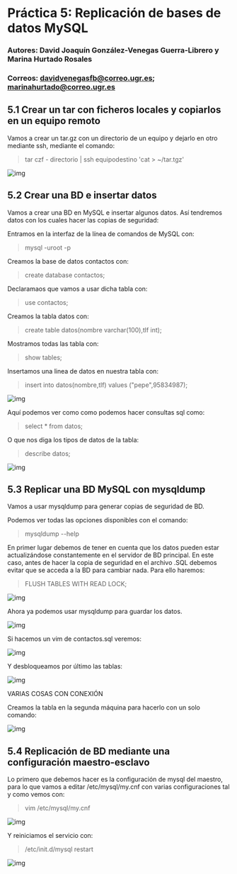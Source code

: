 # Práctica 5: Replicación de bases de datos MySQL
### Autores: David Joaquín González-Venegas Guerra-Librero y Marina Hurtado Rosales
### Correos: davidvenegasfb@correo.ugr.es; marinahurtado@correo.ugr.es

## 5.1 Crear un tar con ficheros locales y copiarlos en un equipo remoto

Vamos a crear un tar.gz con un directorio de un equipo y dejarlo en otro mediante ssh, mediante el comando:
>tar czf - directorio | ssh equipodestino 'cat > ~/tar.tgz'

![img](https://github.com/davidvenegasfb/SWAP/blob/master/practica5/0.0.png)

## 5.2 Crear una BD e insertar datos

Vamos a crear una BD en MySQL e insertar algunos datos. Así tendremos datos con los cuales hacer las copias de seguridad:

Entramos en la interfaz de la línea de comandos de MySQL con:
>mysql -uroot -p

Creamos la base de datos contactos con:
>create database contactos;

Declaramaos que vamos a usar dicha tabla con:
>use contactos;

Creamos la tabla datos con:
>create table datos(nombre varchar(100),tlf int);

Mostramos todas las tabla con:
>show tables;

Insertamos una linea de datos en nuestra tabla con:
>insert into datos(nombre,tlf) values ("pepe",95834987);

![img](https://github.com/davidvenegasfb/SWAP/blob/master/practica5/0.png)

Aquí podemos ver como como podemos hacer consultas sql como:
>select * from datos;

O que nos diga los tipos de datos de la tabla:
>describe datos;

![img](https://github.com/davidvenegasfb/SWAP/blob/master/practica5/1.png)


## 5.3 Replicar una BD MySQL con mysqldump

Vamos a usar mysqldump para generar copias de seguridad de BD.

Podemos ver todas las opciones disponibles con el comando:
>mysqldump --help

En primer lugar debemos de tener en cuenta que los datos pueden estar actualizándose constantemente en el servidor de BD principal. En este caso, antes de hacer la copia de seguridad en el archivo .SQL debemos evitar que se acceda a la BD para cambiar nada. Para ello haremos:

>FLUSH TABLES WITH READ LOCK;

![img](https://github.com/davidvenegasfb/SWAP/blob/master/practica5/2.png)

Ahora ya podemos usar mysqldump para guardar los datos.

![img](https://github.com/davidvenegasfb/SWAP/blob/master/practica5/3.png)

Si hacemos un vim de contactos.sql veremos:

![img](https://github.com/davidvenegasfb/SWAP/blob/master/practica5/4.png)

Y desbloqueamos por último las tablas:

![img](https://github.com/davidvenegasfb/SWAP/blob/master/practica5/5.png)

VARIAS COSAS CON CONEXIÓN

Creamos la tabla en la segunda máquina para hacerlo con un solo comando:

![img](https://github.com/davidvenegasfb/SWAP/blob/master/practica5/6.png)


## 5.4 Replicación de BD mediante una configuración maestro-esclavo

Lo primero que debemos hacer es la configuración de mysql del maestro, para lo que vamos a editar /etc/mysql/my.cnf con varias configuraciones tal y como vemos con:
>vim /etc/mysql/my.cnf

![img](https://github.com/davidvenegasfb/SWAP/blob/master/practica5/7.png)

Y reiniciamos el servicio con:
>/etc/init.d/mysql restart

![img](https://github.com/davidvenegasfb/SWAP/blob/master/practica5/8.png)
